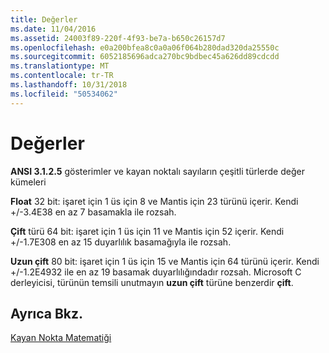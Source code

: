 ```yaml
---
title: Değerler
ms.date: 11/04/2016
ms.assetid: 24003f89-220f-4f93-be7a-b650c26157d7
ms.openlocfilehash: e0a200bfea8c0a0a06f064b280dad320da25550c
ms.sourcegitcommit: 6052185696adca270bc9bdbec45a626dd89cdcdd
ms.translationtype: MT
ms.contentlocale: tr-TR
ms.lasthandoff: 10/31/2018
ms.locfileid: "50534062"
---
```

# <a name="values"></a>Değerler

**ANSI 3.1.2.5** gösterimler ve kayan noktalı sayıların çeşitli türlerde değer kümeleri

**Float** 32 bit: işaret için 1 üs için 8 ve Mantis için 23 türünü içerir. Kendi +/-3.4E38 en az 7 basamakla ile rozsah.

**Çift** türü 64 bit: işaret için 1 üs için 11 ve Mantis için 52 içerir. Kendi +/-1.7E308 en az 15 duyarlılık basamağıyla ile rozsah.

**Uzun çift** 80 bit: işaret için 1 üs için 15 ve Mantis için 64 türünü içerir. Kendi +/-1.2E4932 ile en az 19 basamak duyarlılığındadır rozsah. Microsoft C derleyicisi, türünün temsili unutmayın **uzun çift** türüne benzerdir **çift**.

## <a name="see-also"></a>Ayrıca Bkz.

[Kayan Nokta Matematiği](../c-language/floating-point-math.md)